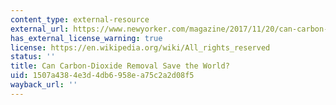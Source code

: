 ```yaml
---
content_type: external-resource
external_url: https://www.newyorker.com/magazine/2017/11/20/can-carbon-dioxide-removal-save-the-world
has_external_license_warning: true
license: https://en.wikipedia.org/wiki/All_rights_reserved
status: ''
title: Can Carbon-Dioxide Removal Save the World?
uid: 1507a438-4e3d-4db6-958e-a75c2a2d08f5
wayback_url: ''
---
```

